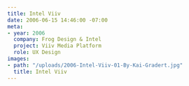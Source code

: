 ```yaml
---
title: Intel Viiv
date: 2006-06-15 14:46:00 -07:00
meta:
- year: 2006
  company: Frog Design & Intel
  project: Viiv Media Platform
  role: UX Design
images:
- path: "/uploads/2006-Intel-Viiv-01-By-Kai-Gradert.jpg"
  title: Intel Viiv
---
```


